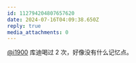 ```yaml
---
id: 112794204807657620
date: 2024-07-16T04:09:38.650Z
reply: true
media_attachments: 0
---
```


[@i1900](https://mast.dragon-fly.club/@i1900) 库迪喝过 2 次，好像没有什么记忆点。

